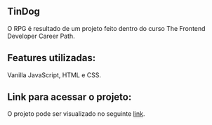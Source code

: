 ## TinDog
O RPG é resultado de um projeto feito dentro do curso The Frontend Developer Career Path. 

## Features utilizadas: 
Vanilla JavaScript, HTML e CSS.

## Link para acessar o projeto:
O projeto pode ser visualizado no seguinte [link](https://lustrous-croissant-76edc2.netlify.app/).
